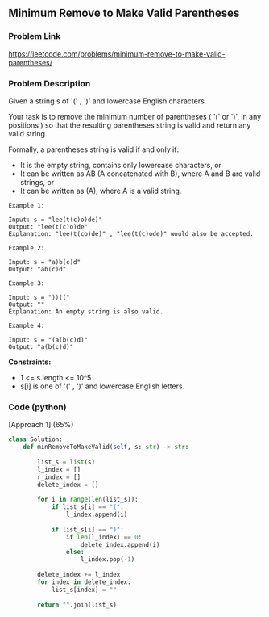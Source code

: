 ## Minimum Remove to Make Valid Parentheses

### Problem Link

https://leetcode.com/problems/minimum-remove-to-make-valid-parentheses/

### Problem Description 

Given a string s of '(' , ')' and lowercase English characters. 

Your task is to remove the minimum number of parentheses ( '(' or ')', in any positions ) so that the resulting parentheses string is valid and return any valid string.

Formally, a parentheses string is valid if and only if:

* It is the empty string, contains only lowercase characters, or
* It can be written as AB (A concatenated with B), where A and B are valid strings, or
* It can be written as (A), where A is a valid string.

```
Example 1:

Input: s = "lee(t(c)o)de)"
Output: "lee(t(c)o)de"
Explanation: "lee(t(co)de)" , "lee(t(c)ode)" would also be accepted.

```

```
Example 2:

Input: s = "a)b(c)d"
Output: "ab(c)d"

```

```
Example 3:

Input: s = "))(("
Output: ""
Explanation: An empty string is also valid.

```

```
Example 4:

Input: s = "(a(b(c)d)"
Output: "a(b(c)d)"

```

**Constraints:**

* 1 <= s.length <= 10^5
* s[i] is one of  '(' , ')' and lowercase English letters.

### Code (python)

[Approach 1] (65%)

```python
class Solution:
    def minRemoveToMakeValid(self, s: str) -> str:
        
        list_s = list(s)
        l_index = []
        r_index = []
        delete_index = []
        
        for i in range(len(list_s)):
            if list_s[i] == "(":
                l_index.append(i)
                
            if list_s[i] == ")":
                if len(l_index) == 0:
                    delete_index.append(i)
                else:
                    l_index.pop(-1)
                    
        delete_index += l_index
        for index in delete_index:
            list_s[index] = ""
                
        return "".join(list_s)
```